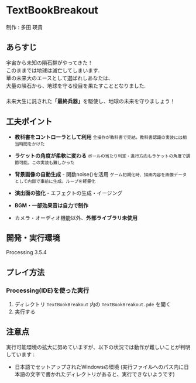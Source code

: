 
# TextBookBreakout

制作 : 多田 瑛貴

## あらすじ
<span style="line-height:1.5">
宇宙から未知の隕石群がやってきた！<br>
このままでは地球は滅亡してしまいます.<br>
華の未来大のエースとして選ばれしあなたは、<br>
大量の隕石から、地球を守る役目を果たすこととなりました.<br>
<br>
未来大生に託された<span style="font-weight:bold">「最終兵器」</span>を駆使し、地球の未来を守りましょう！
</span>

## 工夫ポイント

- **教科書をコントローラとして利用**
<span style="font-size:smaller">全操作が教科書で完結。教科書認識の実装には相当時間をかけた</span>

- **ラケットの角度が柔軟に変わる**
<span style="font-size:smaller">ボールの当たり判定・進行方向もラケットの角度で調節可能。この実装も難しかった</span>

- **背景画像の自動生成** - 関数noise()を活用
<span style="font-size:smaller">ゲーム初期化時、描画内容を画像データとして内部で事前に生成。ループを軽量化</span>

- **演出面の強化** - エフェクトの生成・イージング

- **BGM・一部効果音は自力で制作**
- カメラ・オーディオ機能以外、**外部ライブラリ未使用**


## 開発・実行環境

Processing 3.5.4

## プレイ方法

### Processing(IDE)を使った実行

1. ディレクトリ `TextBookBreakout` 内の `TextBookBreakout.pde` を開く
2. 実行する

## 注意点

実行可能環境の拡大に努めていますが、以下の状況では動作が難しいことが判明しています :<br>

 - 日本語でセットアップされたWindowsの環境
    (実行ファイルへのパス内に日本語の文字で書かれたディレクトリがあると、実行できないようです)
